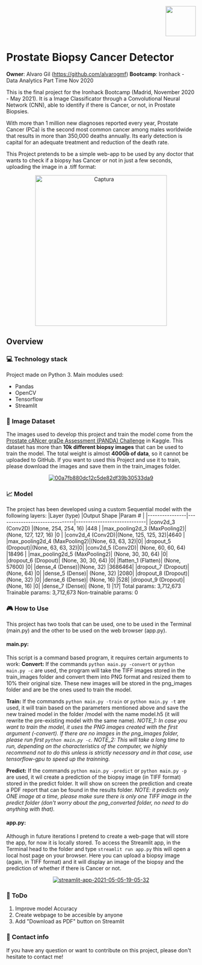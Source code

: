 <p align="right"><img src="https://cdn-images-1.medium.com/max/184/1*2GDcaeYIx_bQAZLxWM4PsQ@2x.png" width="80"></p>

# Prostate Biopsy Cancer Detector
**Owner**: Alvaro Gil (https://github.com/alvarogmf)
**Bootcamp**: Ironhack - Data Analytics Part Time Nov 2020

This is the final project for the Ironhack Bootcamp (Madrid, November 2020 - May 2021). It is a Image Classificator through a Convolutional Neural Network (CNN), able to identify if there is Cancer, or not, in Prostate Biopsies.

With more than 1 million new diagnoses reported every year, Prostate Cancer (PCa) is the second most common cancer among males worldwide that results in more than 350,000 deaths annually. Its early detection is capital for an adequate treatment and reduction of the death rate.

This Project pretends to be a simple web-app to be used by any doctor that wants to check if a biopsy has Cancer or not in just a few seconds, uploading the image in a .tiff format:

<p align="center">
<a href="https://ibb.co/rGC8P32"><img src="https://i.ibb.co/TBVjX1M/Captura.png" alt="Captura" border="0" width="350" height="400"></a>
</p>

## Overview

### :computer: **Technology stack**
Project made on Python 3. Main modules used:
 - Pandas
 - OpenCV
 - Tensorflow
 - Streamlit

### :mag_right: **Image Dataset**
The images used to develop this project and train the model come from the [Prostate cANcer graDe Assessment (PANDA) Challenge](https://www.kaggle.com/c/prostate-cancer-grade-assessment/overview)  in Kaggle. This dataset has more than **10k different biopsy images** that can be used to train the model. The total weight is almost **400Gb of data**, so it cannot be uploaded to GitHub. If you want to used this Project and use it to train, please download the images and save them in the train_images folder.
<p align="center">
<a href="https://ibb.co/dLhgQVC"><img src="https://i.ibb.co/qWZ5Rcq/00a7fb880dc12c5de82df39b30533da9.png" alt="00a7fb880dc12c5de82df39b30533da9" border="0"></a>
</p>

### :chart_with_upwards_trend: **Model**
The project has been developed using a custom Sequential model with the following layers:
|Layer (type) 	 |Output Shape					 |Param #					   |
|----------------|-------------------------------|-----------------------------|
|conv2d_3 (Conv2D) |(None, 254, 254, 16)            |448                   |
|max_pooling2d_3 (MaxPooling2)|(None, 127, 127, 16)         |0            |
|conv2d_4 (Conv2D)|(None, 125, 125, 32)|4640      |
|max_pooling2d_4 (MaxPooling2)|(None, 63, 63, 32)|0|
|dropout_5 (Dropout)|(None, 63, 63, 32)|0|
|conv2d_5 (Conv2D)| (None, 60, 60, 64) |18496     |
|max_pooling2d_5 (MaxPooling2)| (None, 30, 30, 64) |0|
|dropout_6 (Dropout)| (None, 30, 30, 64)  |0|
|flatten_1 (Flatten)| (None, 57600)    |0|
|dense_4 (Dense)|(None, 32)   |3686464|
|dropout_7 (Dropout)|(None, 64)   |0|
|dense_5 (Dense)|  (None, 32)   |2080|
|dropout_8 (Dropout)|(None, 32)   |0|
|dense_6 (Dense)|  (None, 16)   |528|
|dropout_9 (Dropout)|(None, 16) |0|
|dense_7 (Dense)|  (None, 1)   |17|
Total params: 3,712,673
Trainable params: 3,712,673
Non-trainable params: 0

### :video_game: **How to Use**
This project has two tools that can be used, one to be used in the Terminal (main.py) and the other to be used on the web browser (app.py).
#### main.py:
This script is a command based program, it requires certain arguments to work:
**Convert:**
If the commands `python main.py -convert` or `python main.py -c` are used, the program will take the TIFF images stored in the train_images folder and convert them into PNG format and resized them to 10% their original size. These new images will be stored in the png_images folder and are be the ones used to train the model.

**Train:**
If the commands `python main.py -train` or `python main.py -t` are used, it will train based on the parameters mentioned above and save the new trained model in the folder /model with the name model.h5 (it will rewrite the pre-existing model with the same name).
*NOTE_1: In case you want to train the model, it uses the PNG images created with the first argument (-convert). If there are no images in the png_images folder, please run first `python main.py -c`.
NOTE_2: This will take a long time to run, depending on the characteristics of the computer, we highly recommend not to do this unless is strictly necessary and in that case, use tensorflow-gpu to speed up the trainning.*

**Predict:**
If the commands `python main.py -predict` or `python main.py -p` are used, it wil create a prediction of the biopsy image (in TIFF format) stored in the predict folder. It will show on screen the prediction and create a PDF report that can be found in the results folder.
*NOTE: it predicts only ONE image at a time, please make sure there is only one TIFF image in the predict folder (don't worry about the png_converted folder, no need to do anything with that).*

#### app.py:
Although in future iterations I pretend to create a web-page that will store the app, for now it is locally stored. To access the Streamlit app, in the Terminal head to the folder and type `streamlit run app.py` this will open a local host page on your browser. Here you can upload a biopsy image (again, in TIFF format) and it will display an image of the biopsy and the prediction of whether if there is Cancer or not.

<p align="center">
<a href="https://ibb.co/fC5qBQp"><img src="https://i.ibb.co/rZSFTv6/streamlit-app-2021-05-05-19-05-32.gif" alt="streamlit-app-2021-05-05-19-05-32" border="0"></a>
</p>

### :shit: **ToDo**
 1. Improve model Accuracy
 2. Create webpage to be accesible by anyone
 3. Add "Download as PDF" button on Streamlit

### 💌  **Contact info**
If you have any question or want to contribute on this project, please don't hesitate to contact me! 

